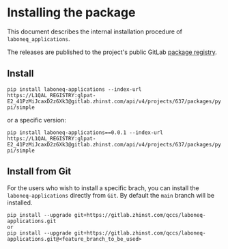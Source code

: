 # Installing the package

This document describes the internal installation procedure of `laboneq_applications`.

The releases are published to the project's public GitLab [package registry](https://gitlab.zhinst.com/qccs/laboneq-applications/-/packages).

## Install

`pip install laboneq-applications --index-url https://L1QAL_REGISTRY:glpat-E2_41PzMiJcaxD2z6Xk3@gitlab.zhinst.com/api/v4/projects/637/packages/pypi/simple`

or a specific version:

`pip install laboneq-applications==0.0.1 --index-url https://L1QAL_REGISTRY:glpat-E2_41PzMiJcaxD2z6Xk3@gitlab.zhinst.com/api/v4/projects/637/packages/pypi/simple`


## Install from Git

For the users who wish to install a specific brach, you can install the `laboneq-applications` directly from `Git`. By default the `main` branch will be installed.

```
pip install --upgrade git+https://gitlab.zhinst.com/qccs/laboneq-applications.git
or
pip install --upgrade git+https://gitlab.zhinst.com/qccs/laboneq-applications.git@<feature_branch_to_be_used>
```
